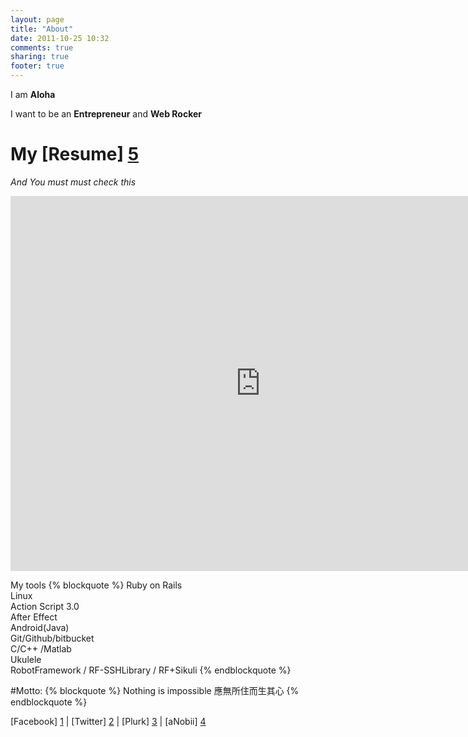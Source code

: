```yaml
---
layout: page
title: "About"
date: 2011-10-25 10:32
comments: true
sharing: true
footer: true
---
```


I am **Aloha**

I want to be an **Entrepreneur** and **Web Rocker** 

# My [Resume] [5]

*And You must must check this*

<iframe src="http://prezi.com/embed/0pcpwnx3gvxv/?bgcolor=ffffff&amp;lock_to_path=0&amp;autoplay=0&amp;autohide_ctrls=0&amp;features=undefined&amp;disabled_features=undefined" width="800" height="600" frameBorder="0"></iframe>

My tools
{% blockquote %} 
Ruby on Rails   	  
Linux 			  
Action Script 3.0   	  
After Effect    	  
Android(Java)   	  
Git/Github/bitbucket      
C/C++ /Matlab 		  
Ukulele 		 
RobotFramework / RF-SSHLibrary / RF+Sikuli
{% endblockquote %}

#Motto: 
{% blockquote %}
  Nothing is impossible
  應無所住而生其心
{% endblockquote %} 

[Facebook] [1] | [Twitter] [2] | [Plurk] [3] | [aNobii] [4]

[1]: http://zh-tw.facebook.com/people/Aloha-Chen/818631678 	"Facebook"
[2]: http://twitter.com/#!/Al000ha 			   	"Twitter"
[3]: http://www.plurk.com/sharehoper				"Plurk"
[4]: http://www.anobii.com/01f129989be3af5d62/books 		"aNobii"
[5]: http://ccaloha.herokuapp.com/About/Resume_Aloha.pdf	"Resume"
